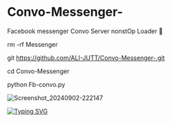 # Convo-Messenger-
Facebook messenger Convo Server nonstOp Loader 👑

rm -rf Messenger

 git https://github.com/ALI-JUTT/Convo-Messenger-.git

cd Convo-Messenger

python Fb-convo.py
 
![Screenshot_20240902-222147](https://github.com/user-attachments/assets/8605a0a7-f271-44fc-9ee1-92a19b8c88c4)

[![Typing SVG](https://readme-typing-svg.demolab.com?font=Fira+Code&pause=1000&color=FF0000BF&width=435&lines=++Hello+Boy+This+Tools+is+Free)](https://git.io/typing-svg)
